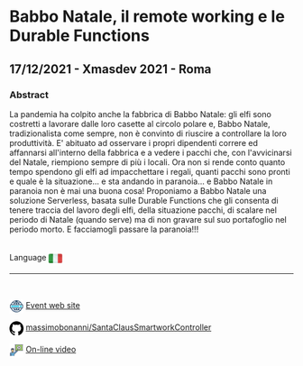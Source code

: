 # Babbo Natale, il remote working e le Durable Functions
## 17/12/2021 - Xmasdev 2021 - Roma
### Abstract
La pandemia ha colpito anche la fabbrica di Babbo Natale: gli elfi sono costretti a lavorare dalle loro casette al circolo polare e, Babbo Natale, tradizionalista come sempre, non è convinto di riuscire a controllare la loro produttività. E' abituato ad osservare i propri dipendenti correre ed affannarsi all'interno della fabbrica e a vedere i pacchi che, con l'avvicinarsi del Natale, riempiono sempre di più i locali. Ora non si rende conto quanto tempo spendono gli elfi ad impacchettare i regali, quanti pacchi sono pronti e quale è la situazione... e sta andando in paranoia... e Babbo Natale in paranoia non è mai una buona cosa! Proponiamo a Babbo Natale una soluzione Serverless, basata sulle Durable Functions che gli consenta di tenere traccia del lavoro degli elfi, della situazione pacchi, di scalare nel periodo di Natale (quando serve) ma di non gravare sul suo portafoglio nel periodo morto. E facciamogli passare la paranoia!!!

<br/>
Language <img width="25" src="https://raw.githubusercontent.com/massimobonanni/massimobonanni/master/images/flagitaly.svg" style="vertical-align:middle">

<br/>

---

<br/>
<p>
<img width="25" src="https://raw.githubusercontent.com/massimobonanni/massimobonanni/master/images/eventwebsite.svg" style="vertical-align:middle"> 
<a href="https://xmasdev.net/">Event web site</a>
</p>

<p>
<img width="25" src="https://raw.githubusercontent.com/massimobonanni/massimobonanni/master/images/github.svg" style="vertical-align:middle"> 
<a href="https://github.com/massimobonanni/SantaClausSmartworkController" target="_blank">massimobonanni/SantaClausSmartworkController</a>
</p>

<p>
<img width="25" src="https://raw.githubusercontent.com/massimobonanni/massimobonanni/master/images/video.svg" style="vertical-align:middle"> 
<a href="https://www.youtube.com/watch?v=ZUEu0Po6x90" target="_blank">On-line video</a>
</p> 


